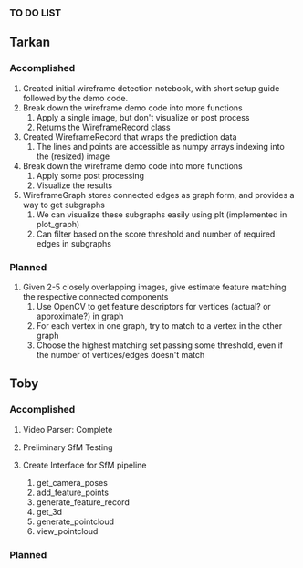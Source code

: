 ### TO DO LIST

## Tarkan

### Accomplished

1. Created initial wireframe detection notebook, with short setup guide followed by the demo code.
1. Break down the wireframe demo code into more functions
    1. Apply a single image, but don't visualize or post process
    2. Returns the WireframeRecord class
2. Created WireframeRecord that wraps the prediction data
    1. The lines and points are accessible as numpy arrays indexing into the (resized) image
1. Break down the wireframe demo code into more functions
    1. Apply some post processing
    2. Visualize the results
1. WireframeGraph stores connected edges as graph form, and provides a way to get subgraphs
    1. We can visualize these subgraphs easily using plt (implemented in plot\_graph)
    2. Can filter based on the score threshold and number of required edges in subgraphs

### Planned

1. Given 2-5 closely overlapping images, give estimate feature matching the respective connected components
    1. Use OpenCV to get feature descriptors for vertices (actual? or approximate?) in graph
    1. For each vertex in one graph, try to match to a vertex in the other graph
    1. Choose the highest matching set passing some threshold, even if the number of vertices/edges doesn't match

## Toby

### Accomplished
1. Video Parser: Complete

1. Preliminary SfM Testing
2. Create Interface for SfM pipeline
    1. get_camera_poses
    2. add_feature_points
    3. generate_feature_record
    4. get_3d
    5. generate_pointcloud
    6. view_pointcloud
    
### Planned

